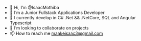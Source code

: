- 👋 Hi, I’m @IsaacMothiba
- 👀 I’m a Junior Fullstack Applications Developer
- 🌱 I currently develop in C# .Net && .NetCore, SQL and Angular Typescript
- 💞️ I’m looking to collaborate on projects
- 📫 How to reach me maakeisaac3@gmail.com

<!---
IsaacMothiba/IsaacMothiba is a ✨ special ✨ repository because its `README.md` (this file) appears on your GitHub profile.
You can click the Preview link to take a look at your changes.
--->
